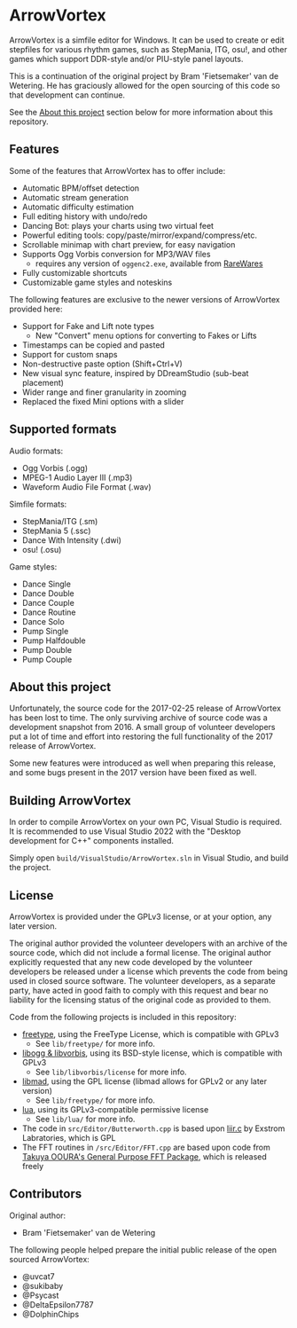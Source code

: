 # ArrowVortex

ArrowVortex is a simfile editor for Windows. It can be used to create or edit stepfiles for various rhythm games, such as StepMania, ITG, osu!, and other games which support DDR-style and/or PIU-style panel layouts.

This is a continuation of the original project by Bram 'Fietsemaker' van de Wetering. He has graciously allowed for the open sourcing of this code so that development can continue.

See the [About this project](#about-this-project) section below for more information about this repository.

## Features

Some of the features that ArrowVortex has to offer include:

- Automatic BPM/offset detection
- Automatic stream generation
- Automatic difficulty estimation
- Full editing history with undo/redo
- Dancing Bot: plays your charts using two virtual feet
- Powerful editing tools: copy/paste/mirror/expand/compress/etc.
- Scrollable minimap with chart preview, for easy navigation
- Supports Ogg Vorbis conversion for MP3/WAV files
   - requires any version of `oggenc2.exe`, available from [RareWares](https://www.rarewares.org/ogg-oggenc.php)
- Fully customizable shortcuts
- Customizable game styles and noteskins

The following features are exclusive to the newer versions of ArrowVortex provided here:

- Support for Fake and Lift note types
  - New "Convert" menu options for converting to Fakes or Lifts
- Timestamps can be copied and pasted
- Support for custom snaps
- Non-destructive paste option (Shift+Ctrl+V)
- New visual sync feature, inspired by DDreamStudio (sub-beat placement)
- Wider range and finer granularity in zooming
- Replaced the fixed Mini options with a slider

## Supported formats

Audio formats:
- Ogg Vorbis (.ogg)
- MPEG-1 Audio Layer III (.mp3)
- Waveform Audio File Format (.wav)

Simfile formats:

- StepMania/ITG (.sm)
- StepMania 5 (.ssc)
- Dance With Intensity (.dwi)
- osu! (.osu)

Game styles:

- Dance Single
- Dance Double
- Dance Couple
- Dance Routine
- Dance Solo
- Pump Single
- Pump Halfdouble
- Pump Double
- Pump Couple

## About this project

Unfortunately, the source code for the 2017-02-25 release of ArrowVortex has been lost to time. The only surviving archive of source code was a development snapshot from 2016. A small group of volunteer developers put a lot of time and effort into restoring the full functionality of the 2017 release of ArrowVortex.

Some new features were introduced as well when preparing this release, and some bugs present in the 2017 version have been fixed as well.

## Building ArrowVortex

In order to compile ArrowVortex on your own PC, Visual Studio is required. It is recommended to use Visual Studio 2022 with the "Desktop development for C++" components installed.

Simply open `build/VisualStudio/ArrowVortex.sln` in Visual Studio, and build the project.

## License

ArrowVortex is provided under the GPLv3 license, or at your option, any later version.

The original author provided the volunteer developers with an archive of the source code, which did not include a formal license. The original author explicitly requested that any new code developed by the volunteer developers be released under a license which prevents the code from being used in closed source software. The volunteer developers, as a separate party, have acted in good faith to comply with this request and bear no liability for the licensing status of the original code as provided to them.

Code from the following projects is included in this repository:
- [freetype](https://freetype.org/license.html), using the FreeType License, which is compatible with GPLv3
   - See  `lib/freetype/` for more info.
- [libogg & libvorbis](https://gitlab.xiph.org/xiph), using its BSD-style license, which is compatible with GPLv3
   - See  `lib/libvorbis/license` for more info.
- [libmad](https://www.underbit.com/products/mad/), using the GPL license (libmad allows for GPLv2 or any later version)
   - See  `lib/freetype/` for more info.
- [lua](https://www.lua.org/license.html), using its GPLv3-compatible permissive license
   - See  `lib/lua/` for more info.
- The code in `src/Editor/Butterworth.cpp` is based upon [liir.c](https://www.exstrom.com/journal/sigproc/dsigproc.html) by Exstrom Labratories, which is GPL
- The FFT routines in `/src/Editor/FFT.cpp` are based upon code from [Takuya OOURA's General Purpose FFT Package](https://www.kurims.kyoto-u.ac.jp/~ooura/fft.html), which is released freely


## Contributors

Original author:
- Bram 'Fietsemaker' van de Wetering

The following people helped prepare the initial public release of the open sourced ArrowVortex:
- @uvcat7
- @sukibaby
- @Psycast
- @DeltaEpsilon7787
- @DolphinChips
